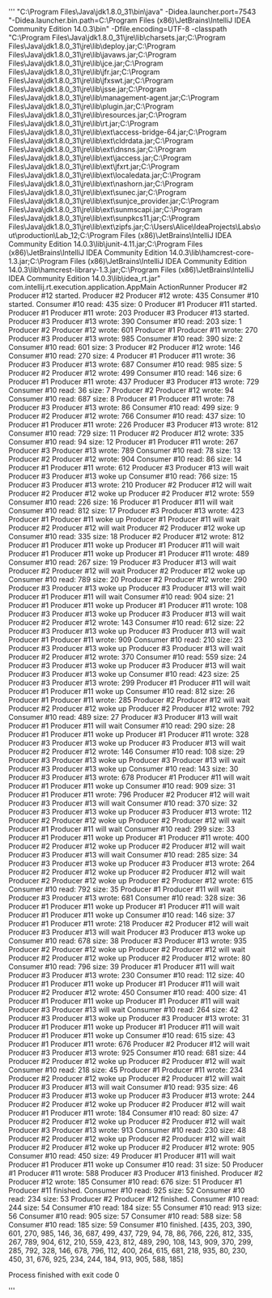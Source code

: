 '''
"C:\Program Files\Java\jdk1.8.0_31\bin\java" -Didea.launcher.port=7543 "-Didea.launcher.bin.path=C:\Program Files (x86)\JetBrains\IntelliJ IDEA Community Edition 14.0.3\bin" -Dfile.encoding=UTF-8 -classpath "C:\Program Files\Java\jdk1.8.0_31\jre\lib\charsets.jar;C:\Program Files\Java\jdk1.8.0_31\jre\lib\deploy.jar;C:\Program Files\Java\jdk1.8.0_31\jre\lib\javaws.jar;C:\Program Files\Java\jdk1.8.0_31\jre\lib\jce.jar;C:\Program Files\Java\jdk1.8.0_31\jre\lib\jfr.jar;C:\Program Files\Java\jdk1.8.0_31\jre\lib\jfxswt.jar;C:\Program Files\Java\jdk1.8.0_31\jre\lib\jsse.jar;C:\Program Files\Java\jdk1.8.0_31\jre\lib\management-agent.jar;C:\Program Files\Java\jdk1.8.0_31\jre\lib\plugin.jar;C:\Program Files\Java\jdk1.8.0_31\jre\lib\resources.jar;C:\Program Files\Java\jdk1.8.0_31\jre\lib\rt.jar;C:\Program Files\Java\jdk1.8.0_31\jre\lib\ext\access-bridge-64.jar;C:\Program Files\Java\jdk1.8.0_31\jre\lib\ext\cldrdata.jar;C:\Program Files\Java\jdk1.8.0_31\jre\lib\ext\dnsns.jar;C:\Program Files\Java\jdk1.8.0_31\jre\lib\ext\jaccess.jar;C:\Program Files\Java\jdk1.8.0_31\jre\lib\ext\jfxrt.jar;C:\Program Files\Java\jdk1.8.0_31\jre\lib\ext\localedata.jar;C:\Program Files\Java\jdk1.8.0_31\jre\lib\ext\nashorn.jar;C:\Program Files\Java\jdk1.8.0_31\jre\lib\ext\sunec.jar;C:\Program Files\Java\jdk1.8.0_31\jre\lib\ext\sunjce_provider.jar;C:\Program Files\Java\jdk1.8.0_31\jre\lib\ext\sunmscapi.jar;C:\Program Files\Java\jdk1.8.0_31\jre\lib\ext\sunpkcs11.jar;C:\Program Files\Java\jdk1.8.0_31\jre\lib\ext\zipfs.jar;C:\Users\Alice\IdeaProjects\Labs\out\production\Lab_12;C:\Program Files (x86)\JetBrains\IntelliJ IDEA Community Edition 14.0.3\lib\junit-4.11.jar;C:\Program Files (x86)\JetBrains\IntelliJ IDEA Community Edition 14.0.3\lib\hamcrest-core-1.3.jar;C:\Program Files (x86)\JetBrains\IntelliJ IDEA Community Edition 14.0.3\lib\hamcrest-library-1.3.jar;C:\Program Files (x86)\JetBrains\IntelliJ IDEA Community Edition 14.0.3\lib\idea_rt.jar" com.intellij.rt.execution.application.AppMain ActionRunner
Producer #2 Producer #12 started.
Producer #2 Producer #12 wrote: 435
Consumer #10 started.
Consumer #10 read: 435 size: 0
Producer #1 Producer #11 started.
Producer #1 Producer #11 wrote: 203
Producer #3 Producer #13 started.
Producer #3 Producer #13 wrote: 390
Consumer #10 read: 203 size: 1
Producer #2 Producer #12 wrote: 601
Producer #1 Producer #11 wrote: 270
Producer #3 Producer #13 wrote: 985
Consumer #10 read: 390 size: 2
Consumer #10 read: 601 size: 3
Producer #2 Producer #12 wrote: 146
Consumer #10 read: 270 size: 4
Producer #1 Producer #11 wrote: 36
Producer #3 Producer #13 wrote: 687
Consumer #10 read: 985 size: 5
Producer #2 Producer #12 wrote: 499
Consumer #10 read: 146 size: 6
Producer #1 Producer #11 wrote: 437
Producer #3 Producer #13 wrote: 729
Consumer #10 read: 36 size: 7
Producer #2 Producer #12 wrote: 94
Consumer #10 read: 687 size: 8
Producer #1 Producer #11 wrote: 78
Producer #3 Producer #13 wrote: 86
Consumer #10 read: 499 size: 9
Producer #2 Producer #12 wrote: 766
Consumer #10 read: 437 size: 10
Producer #1 Producer #11 wrote: 226
Producer #3 Producer #13 wrote: 812
Consumer #10 read: 729 size: 11
Producer #2 Producer #12 wrote: 335
Consumer #10 read: 94 size: 12
Producer #1 Producer #11 wrote: 267
Producer #3 Producer #13 wrote: 789
Consumer #10 read: 78 size: 13
Producer #2 Producer #12 wrote: 904
Consumer #10 read: 86 size: 14
Producer #1 Producer #11 wrote: 612
Producer #3 Producer #13 will wait
Producer #3 Producer #13 woke up
Consumer #10 read: 766 size: 15
Producer #3 Producer #13 wrote: 210
Producer #2 Producer #12 will wait
Producer #2 Producer #12 woke up
Producer #2 Producer #12 wrote: 559
Consumer #10 read: 226 size: 16
Producer #1 Producer #11 will wait
Consumer #10 read: 812 size: 17
Producer #3 Producer #13 wrote: 423
Producer #1 Producer #11 woke up
Producer #1 Producer #11 will wait
Producer #2 Producer #12 will wait
Producer #2 Producer #12 woke up
Consumer #10 read: 335 size: 18
Producer #2 Producer #12 wrote: 812
Producer #1 Producer #11 woke up
Producer #1 Producer #11 will wait
Producer #1 Producer #11 woke up
Producer #1 Producer #11 wrote: 489
Consumer #10 read: 267 size: 19
Producer #3 Producer #13 will wait
Producer #2 Producer #12 will wait
Producer #2 Producer #12 woke up
Consumer #10 read: 789 size: 20
Producer #2 Producer #12 wrote: 290
Producer #3 Producer #13 woke up
Producer #3 Producer #13 will wait
Producer #1 Producer #11 will wait
Consumer #10 read: 904 size: 21
Producer #1 Producer #11 woke up
Producer #1 Producer #11 wrote: 108
Producer #3 Producer #13 woke up
Producer #3 Producer #13 will wait
Producer #2 Producer #12 wrote: 143
Consumer #10 read: 612 size: 22
Producer #3 Producer #13 woke up
Producer #3 Producer #13 will wait
Producer #1 Producer #11 wrote: 909
Consumer #10 read: 210 size: 23
Producer #3 Producer #13 woke up
Producer #3 Producer #13 will wait
Producer #2 Producer #12 wrote: 370
Consumer #10 read: 559 size: 24
Producer #3 Producer #13 woke up
Producer #3 Producer #13 will wait
Producer #3 Producer #13 woke up
Consumer #10 read: 423 size: 25
Producer #3 Producer #13 wrote: 299
Producer #1 Producer #11 will wait
Producer #1 Producer #11 woke up
Consumer #10 read: 812 size: 26
Producer #1 Producer #11 wrote: 285
Producer #2 Producer #12 will wait
Producer #2 Producer #12 woke up
Producer #2 Producer #12 wrote: 792
Consumer #10 read: 489 size: 27
Producer #3 Producer #13 will wait
Producer #1 Producer #11 will wait
Consumer #10 read: 290 size: 28
Producer #1 Producer #11 woke up
Producer #1 Producer #11 wrote: 328
Producer #3 Producer #13 woke up
Producer #3 Producer #13 will wait
Producer #2 Producer #12 wrote: 146
Consumer #10 read: 108 size: 29
Producer #3 Producer #13 woke up
Producer #3 Producer #13 will wait
Producer #3 Producer #13 woke up
Consumer #10 read: 143 size: 30
Producer #3 Producer #13 wrote: 678
Producer #1 Producer #11 will wait
Producer #1 Producer #11 woke up
Consumer #10 read: 909 size: 31
Producer #1 Producer #11 wrote: 796
Producer #2 Producer #12 will wait
Producer #3 Producer #13 will wait
Consumer #10 read: 370 size: 32
Producer #3 Producer #13 woke up
Producer #3 Producer #13 wrote: 112
Producer #2 Producer #12 woke up
Producer #2 Producer #12 will wait
Producer #1 Producer #11 will wait
Consumer #10 read: 299 size: 33
Producer #1 Producer #11 woke up
Producer #1 Producer #11 wrote: 400
Producer #2 Producer #12 woke up
Producer #2 Producer #12 will wait
Producer #3 Producer #13 will wait
Consumer #10 read: 285 size: 34
Producer #3 Producer #13 woke up
Producer #3 Producer #13 wrote: 264
Producer #2 Producer #12 woke up
Producer #2 Producer #12 will wait
Producer #2 Producer #12 woke up
Producer #2 Producer #12 wrote: 615
Consumer #10 read: 792 size: 35
Producer #1 Producer #11 will wait
Producer #3 Producer #13 wrote: 681
Consumer #10 read: 328 size: 36
Producer #1 Producer #11 woke up
Producer #1 Producer #11 will wait
Producer #1 Producer #11 woke up
Consumer #10 read: 146 size: 37
Producer #1 Producer #11 wrote: 218
Producer #2 Producer #12 will wait
Producer #3 Producer #13 will wait
Producer #3 Producer #13 woke up
Consumer #10 read: 678 size: 38
Producer #3 Producer #13 wrote: 935
Producer #2 Producer #12 woke up
Producer #2 Producer #12 will wait
Producer #2 Producer #12 woke up
Producer #2 Producer #12 wrote: 80
Consumer #10 read: 796 size: 39
Producer #1 Producer #11 will wait
Producer #3 Producer #13 wrote: 230
Consumer #10 read: 112 size: 40
Producer #1 Producer #11 woke up
Producer #1 Producer #11 will wait
Producer #2 Producer #12 wrote: 450
Consumer #10 read: 400 size: 41
Producer #1 Producer #11 woke up
Producer #1 Producer #11 will wait
Producer #3 Producer #13 will wait
Consumer #10 read: 264 size: 42
Producer #3 Producer #13 woke up
Producer #3 Producer #13 wrote: 31
Producer #1 Producer #11 woke up
Producer #1 Producer #11 will wait
Producer #1 Producer #11 woke up
Consumer #10 read: 615 size: 43
Producer #1 Producer #11 wrote: 676
Producer #2 Producer #12 will wait
Producer #3 Producer #13 wrote: 925
Consumer #10 read: 681 size: 44
Producer #2 Producer #12 woke up
Producer #2 Producer #12 will wait
Consumer #10 read: 218 size: 45
Producer #1 Producer #11 wrote: 234
Producer #2 Producer #12 woke up
Producer #2 Producer #12 will wait
Producer #3 Producer #13 will wait
Consumer #10 read: 935 size: 46
Producer #3 Producer #13 woke up
Producer #3 Producer #13 wrote: 244
Producer #2 Producer #12 woke up
Producer #2 Producer #12 will wait
Producer #1 Producer #11 wrote: 184
Consumer #10 read: 80 size: 47
Producer #2 Producer #12 woke up
Producer #2 Producer #12 will wait
Producer #3 Producer #13 wrote: 913
Consumer #10 read: 230 size: 48
Producer #2 Producer #12 woke up
Producer #2 Producer #12 will wait
Producer #2 Producer #12 woke up
Producer #2 Producer #12 wrote: 905
Consumer #10 read: 450 size: 49
Producer #1 Producer #11 will wait
Producer #1 Producer #11 woke up
Consumer #10 read: 31 size: 50
Producer #1 Producer #11 wrote: 588
Producer #3 Producer #13 finished.
Producer #2 Producer #12 wrote: 185
Consumer #10 read: 676 size: 51
Producer #1 Producer #11 finished.
Consumer #10 read: 925 size: 52
Consumer #10 read: 234 size: 53
Producer #2 Producer #12 finished.
Consumer #10 read: 244 size: 54
Consumer #10 read: 184 size: 55
Consumer #10 read: 913 size: 56
Consumer #10 read: 905 size: 57
Consumer #10 read: 588 size: 58
Consumer #10 read: 185 size: 59
Consumer #10 finished.
[435, 203, 390, 601, 270, 985, 146, 36, 687, 499, 437, 729, 94, 78, 86, 766, 226, 812, 335, 267, 789, 904, 612, 210, 559, 423, 812, 489, 290, 108, 143, 909, 370, 299, 285, 792, 328, 146, 678, 796, 112, 400, 264, 615, 681, 218, 935, 80, 230, 450, 31, 676, 925, 234, 244, 184, 913, 905, 588, 185]

Process finished with exit code 0

'''